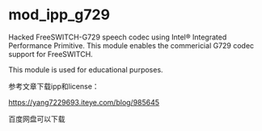 mod_ipp_g729
============

Hacked FreeSWITCH-G729 speech codec using Intel® Integrated Performance Primitive.
This module enables the commericial G729 codec support for FreeSWITCH. 

This module is used for educational purposes.


参考文章下载ipp和license：

https://yang7229693.iteye.com/blog/985645

百度网盘可以下载


